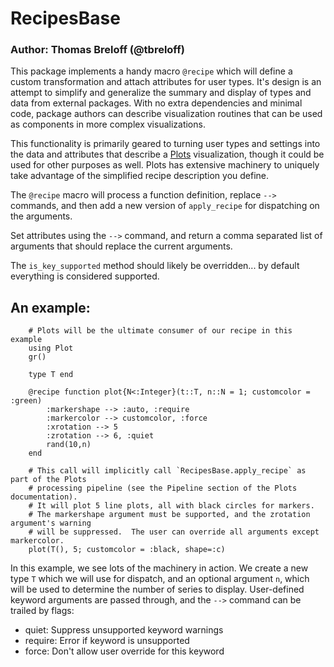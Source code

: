# RecipesBase

### Author: Thomas Breloff (@tbreloff)

This package implements a handy macro `@recipe` which will define a custom transformation
and attach attributes for user types.  It's design is an attempt to simplify and generalize
the summary and display of types and data from external packages.  With no extra dependencies
and minimal code, package authors can describe visualization routines that can be used
as components in more complex visualizations.

This functionality is primarily geared to turning user types and settings into the
data and attributes that describe a [Plots](https://github.com/tbreloff/Plots.jl) visualization, though it could be used for
other purposes as well.  Plots has extensive machinery to uniquely take advantage of the simplified
recipe description you define.

The `@recipe` macro will process a function definition, replace `-->` commands, and
then add a new version of `apply_recipe` for dispatching on the arguments.

Set attributes using the `-->` command, and return a comma separated list of arguments that
should replace the current arguments.

The `is_key_supported` method should likely be overridden... by default everything is considered supported.

## An example:

```
    # Plots will be the ultimate consumer of our recipe in this example
    using Plot
    gr()

    type T end

    @recipe function plot{N<:Integer}(t::T, n::N = 1; customcolor = :green)
        :markershape --> :auto, :require
        :markercolor --> customcolor, :force
        :xrotation --> 5
        :zrotation --> 6, :quiet
        rand(10,n)
    end

    # This call will implicitly call `RecipesBase.apply_recipe` as part of the Plots
    # processing pipeline (see the Pipeline section of the Plots documentation).
    # It will plot 5 line plots, all with black circles for markers.
    # The markershape argument must be supported, and the zrotation argument's warning
    # will be suppressed.  The user can override all arguments except markercolor.
    plot(T(), 5; customcolor = :black, shape=:c)
```

In this example, we see lots of the machinery in action.  We create a new type `T` which
we will use for dispatch, and an optional argument `n`, which will be used to determine the
number of series to display.  User-defined keyword arguments are passed through, and the
`-->` command can be trailed by flags:

- quiet:   Suppress unsupported keyword warnings
- require: Error if keyword is unsupported
- force:   Don't allow user override for this keyword

